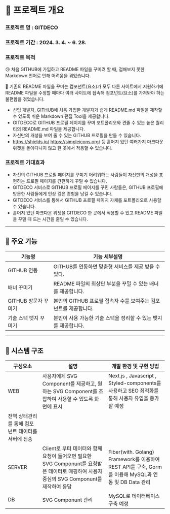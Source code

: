 # 📘 프로젝트 개요

### 프로젝트 명 : GITDECO

### 프로젝트 기간 : 2024. 3. 4.  ~ 6. 28.

### 프로젝트 목적

😢 처음 GITHUB에 가입하고 README 파일을 꾸미려 할 때, 접해보지 못한 Markdown 언어로 인해 어려움을 겪었습니다.

🤨 기존의 README 파일을 꾸미는 컴포넌트(요소)가 모두 다른 사이트에서 
지원하기에 README 파일을 수정할 때마다 여러 사이트에 접속해 컴포넌트(요소)를 가져와야 하는 불편함을 겪었습니다.

- 신입 개발자, GITHUB에 처음 가입한 개발자가 쉽게 README.md 파일을 제작할 수 있도록 쉬운 Markdown 편집 Tool을 제공합니다.
- GITDECO로 GITHUB 프로필 페이지를 꾸며 포트폴리오와 견줄 수 있는 높은 퀄리티의
README.md 파일을 제공합니다.
- 자신만의 개성을 보여 줄 수 있는 GITHUB 프로필을 만들 수 있습니다.
- https://shields.io/ https://simpleicons.org/ 등 흩어져 있던 여러가지 마크다운 위젯을
돌아다니지 않고 한 곳에서 적용할 수 있습니다.

### 프로젝트 기대효과

- 자신의 GITHUB 프로필 페이지를 꾸미기 어려워하는 사람들이
자신만의 개성을 표현하는 프로필 페이지를 간편하게 꾸밀 수 있습니다.
- GITDECO 서비스로 GITHUB 프로필 페이지를 꾸민 사람들은, 
GITHUB 프로필에 방문한 사람들에게 인상 깊은 경험을 남길 수 있습니다.
- GITDECO 서비스를 통해서 GITHUB 프로필 페이지 자체를 포트폴리오로 사용할 수 있습니다.
- 흩어져 있던 마크다운 위젯을 GITDECO 한 곳에서 적용할 수 있고
README 파일을 꾸밀 때 드는 시간을 줄일 수 있습니다.

---

## 📘 주요 기능

| 기능명 | 기능 세부설명 |
| --- | --- |
| GITHUB 연동 | GITHUB를 연동하면 맟춤형 서비스를 제공 받을 수 있다. |
| 배너 꾸미기 | README 파일의 최상단 부분을 꾸밀 수 있는 배너를 제공합니다. |
| GITHUB 방문자 꾸미기 | 본인의 GITHUB 프로필 접속자 수를 보여주는 컴포넌트를 제공합니다. |
| 기술 스택 뱃지 꾸미기 | 본인이 사용 가능한 기술 스택을 정리할 수 있는 뱃지를 제공합니다. |

---

## 📘 시스템 구조

| 구성요소 | 설명 | 개발 환경 및 구현 방법 |
| --- | --- | --- |
| WEB | 사용자에게 SVG Component를 제공하고, 원하는 SVG Component를 조합하여 사용할 수 있도록 화면에 표시 | Next.js , Javascript , Styled-components를 사용하고 SEO 최적화를 통해 사용자 유입을 증가할 예정
전역 상태관리를 통해 컴포넌트 데이터를 서버에 전송 |
| SERVER | Client로 부터 데이터와 함께 요청이 들어오면 필요한 SVG Componunt를 요청받은 데이터로 매핑하여 사용자 중심의 SVG Componunt를 제작하여 응답 | Fiber(with. Golang) Framework를 이용하여 REST API를 구축, Gorm을 이용해 MySQL과 연동 및 DB Data 관리 |
| DB | SVG Componunt 관리 | MySQL로 데이터베이스 구축 예정 |
